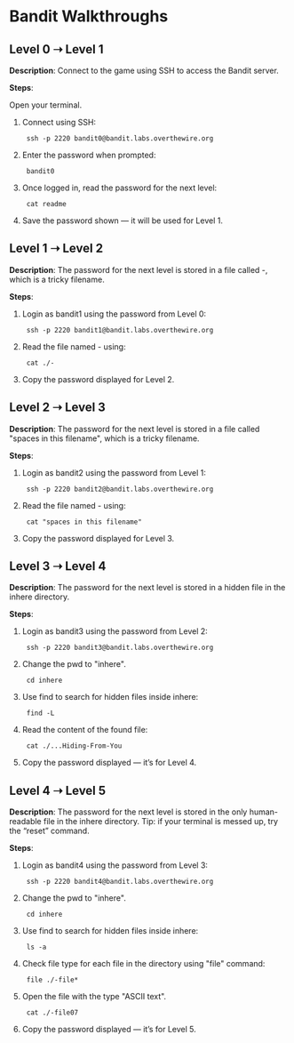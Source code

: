 # Bandit Walkthroughs

## Level 0 ➝ Level 1

**Description**: Connect to the game using SSH to access the Bandit server.

**Steps**:

Open your terminal.

1. Connect using SSH:

        ssh -p 2220 bandit0@bandit.labs.overthewire.org 

2. Enter the password when prompted:

        bandit0

3. Once logged in, read the password for the next level:

        cat readme

4. Save the password shown — it will be used for Level 1.

## Level 1 ➝ Level 2

**Description**: The password for the next level is stored in a file called -, which is a tricky filename.

**Steps**:

1. Login as bandit1 using the password from Level 0:

        ssh -p 2220 bandit1@bandit.labs.overthewire.org 
   
2. Read the file named - using:

        cat ./-
   
3. Copy the password displayed for Level 2.

## Level 2 ➝ Level 3

**Description**: The password for the next level is stored in a file called "spaces in this filename", which is a tricky filename.

**Steps**:

1. Login as bandit2 using the password from Level 1:

        ssh -p 2220 bandit2@bandit.labs.overthewire.org 
   
2. Read the file named - using:

        cat "spaces in this filename"
   
3. Copy the password displayed for Level 3.

## Level 3 ➝ Level 4

**Description**: The password for the next level is stored in a hidden file in the inhere directory.

**Steps**:

1. Login as bandit3 using the password from Level 2:

        ssh -p 2220 bandit3@bandit.labs.overthewire.org 

2. Change the pwd to "inhere".
           
        cd inhere
   
3. Use find to search for hidden files inside inhere:

        find -L
   
5. Read the content of the found file:

        cat ./...Hiding-From-You

6. Copy the password displayed — it’s for Level 4.

## Level 4 ➝ Level 5

**Description**: The password for the next level is stored in the only human-readable file in the inhere directory. Tip: if your terminal is messed up, try the “reset” command.

**Steps**:

1. Login as bandit4 using the password from Level 3:

        ssh -p 2220 bandit4@bandit.labs.overthewire.org 

2. Change the pwd to "inhere".
           
        cd inhere
   
3. Use find to search for hidden files inside inhere:

        ls -a
   
5. Check file type for each file in the directory using "file" command:

        file ./-file*

6. Open the file with the type "ASCII text".

        cat ./-file07
 
7. Copy the password displayed — it’s for Level 5.
